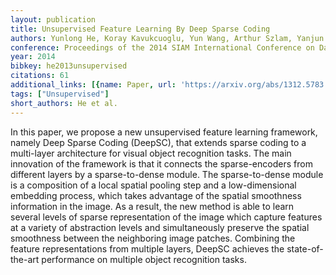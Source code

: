 ```yaml
---
layout: publication
title: Unsupervised Feature Learning By Deep Sparse Coding
authors: Yunlong He, Koray Kavukcuoglu, Yun Wang, Arthur Szlam, Yanjun Qi
conference: Proceedings of the 2014 SIAM International Conference on Data Mining
year: 2014
bibkey: he2013unsupervised
citations: 61
additional_links: [{name: Paper, url: 'https://arxiv.org/abs/1312.5783'}]
tags: ["Unsupervised"]
short_authors: He et al.
---
```

In this paper, we propose a new unsupervised feature learning framework,
namely Deep Sparse Coding (DeepSC), that extends sparse coding to a multi-layer
architecture for visual object recognition tasks. The main innovation of the
framework is that it connects the sparse-encoders from different layers by a
sparse-to-dense module. The sparse-to-dense module is a composition of a local
spatial pooling step and a low-dimensional embedding process, which takes
advantage of the spatial smoothness information in the image. As a result, the
new method is able to learn several levels of sparse representation of the
image which capture features at a variety of abstraction levels and
simultaneously preserve the spatial smoothness between the neighboring image
patches. Combining the feature representations from multiple layers, DeepSC
achieves the state-of-the-art performance on multiple object recognition tasks.
